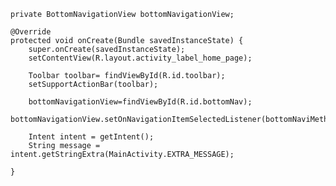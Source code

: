 
    private BottomNavigationView bottomNavigationView;

    @Override
    protected void onCreate(Bundle savedInstanceState) {
        super.onCreate(savedInstanceState);
        setContentView(R.layout.activity_label_home_page);

        Toolbar toolbar= findViewById(R.id.toolbar);
        setSupportActionBar(toolbar);

        bottomNavigationView=findViewById(R.id.bottomNav);
        bottomNavigationView.setOnNavigationItemSelectedListener(bottomNaviMethod);

        Intent intent = getIntent();
        String message = intent.getStringExtra(MainActivity.EXTRA_MESSAGE);

    }

